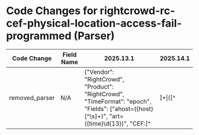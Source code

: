 # Code Changes for rightcrowd-rc-cef-physical-location-access-fail-programmed (Parser)

| Code Change | Field Name | 2025.13.1 | 2025.14.1 |
|-------------|------------|-----------|------------|
| removed_parser | N/A | {"Vendor": "RightCrowd", "Product": "RightCrowd", "TimeFormat": "epoch", "Fields": ["ahost=({host}[^\s]+)", "art=({time}\d{13})", "CEF:[^|]+\|([^|]*\|){4}({event_name}[^|]+)", "eventId=({event_code}\d+)", "cn1=({badge_id}\d+)", "cs1=({location_door}[^=]+?)\s*\w+=", "categoryOutcome=(\/)?({result}[^\s]+)", "suser=({user}[\w\.\-\!\#\^\~]{1,40}\$?)\s*\w+=", "suid=({full_name}({last_name}[A-Z][a-z]+)\s*({first_name}\w*))\s+\w+=", "cs5=({site_state}[^\s]+)", "agt=({src_ip}((([0-9a-fA-F.]{0,4}):{1,2}){1,7}([0-9a-fA-F]){0,4})|(((25[0-5]|(2[0-4]|1\d|[0-9]|)\d)\.?\b){4}))(:({src_port}\d+))?", "cs6=({area_classification}[^=]+)\s+\w+=", "cs4=({site_id}\d+)", "cs3=({site_name}[^=]+)\s+\w+=", "cs2=({badge_status}[^=]+)\s+\w+="], "DupFields": ["location_door->badge_reader"], "Name": "rightcrowd-rc-cef-physical-location-access-fail-programmed", "Conditions": ["CEF:", "|RightCrowd|RightCrowd|", "|Card not programmed|", "eventId="], "ParserVersion": "v1.0.0"} | N/A |